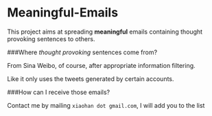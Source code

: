 Meaningful-Emails
=================

This project aims at spreading **meaningful** emails containing thought provoking sentences to others.

###Where *thought provoking* sentences come from?

From Sina Weibo, of course, after appropriate information filtering.

Like it only uses the tweets generated by certain accounts.


###How can I receive those emails?

Contact me by mailing `xiaohan dot gmail.com`, I will add you to the list



